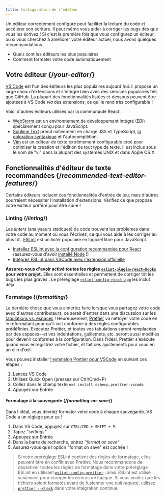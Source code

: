 ```yaml
---
title: Configuration de l'éditeur
---
```


<Intro>


Un éditeur correctement configuré peut faciliter la lecture du code et accélérer son écriture. Il peut même vous aider à corriger les bugs dès que vous les écrivez ! Si c'est la première fois que vous configurez un éditeur, ou si vous cherchez à améliorer votre éditeur actuel, nous avons quelques recommandations.
</Intro>

<YouWillLearn>

* Quels sont les éditeurs les plus populaires
* Comment formater votre code automatiquement

</YouWillLearn>

## Votre éditeur {/*your-editor*/}

[VS Code](https://code.visualstudio.com/) est l'un des éditeurs les plus populaires aujourd'hui. Il propose un large choix d'extensions et s'intègre bien avec des services populaires tels que GitHub. La plupart des fonctionnalités listées ci-dessous peuvent être ajoutées à VS Code _via_ des extensions, ce qui le rend très configurable !

Voici d'autres éditeurs utilisés par la communauté React :

* [WebStorm](https://www.jetbrains.com/webstorm/) est un environnement de développement intégré (EDI) spécialement conçu pour JavaScript.
* [Sublime Text](https://www.sublimetext.com/) prend nativement en charge JSX et TypeScript, [la coloration syntaxique](https://stackoverflow.com/a/70960574/458193) et l'autocomplétion.
* [Vim](https://www.vim.org/) est un éditeur de texte extrêmement configurable créé pour optimiser la création et l'édition de tout type de texte. Il est inclus sous le nom de "vi" dans la plupart des systèmes UNIX et dans Apple OS X.

## Fonctionnalités d'éditeur de texte recommandées {/*recommended-text-editor-features*/}

Certains éditeurs incluent ces fonctionnalités d'entrée de jeu, mais d'autres pourraient nécessiter l'installation d'extensions. Vérifiez ce que propose votre éditeur préféré pour être sûr·e !

### Linting {/*linting*/}

Les *linters* (analyseurs statiques) de code trouvent les problèmes dans votre code au moment où vous l'écrivez, ce qui vous aide à les corriger au plus tôt. [ESLint](https://eslint.org/) est un *linter* populaire en logiciel libre pour JavaScript.

* [Installez ESLint avec la configuration recommandée pour React](https://www.npmjs.com/package/eslint-config-react-app) (assurez-vous d'avoir [installé Node](https://nodejs.org/fr/download/current/) !)
* [Intégrez ESLint dans VSCode avec l'extension officielle](https://marketplace.visualstudio.com/items?itemName=dbaeumer.vscode-eslint)

**Assurez-vous d'avoir activé toutes les règles [`eslint-plugin-react-hooks`](https://www.npmjs.com/package/eslint-plugin-react-hooks) pour votre projet.** Elles sont essentielles et permettent de corriger tôt les bugs les plus graves . Le préréglage [`eslint-config-react-app`](https://www.npmjs.com/package/eslint-config-react-app) les inclut déjà.

### Formatage {/*formatting*/}

La dernière chose que vous aimeriez faire lorsque vous partagez votre code avec d'autres contributeurs, ce serait d'entrer dans une discussion sur les [tabulations vs. espaces](https://www.google.com/search?q=tabs+vs+spaces) ! Heureusement, [Prettier](https://prettier.io/) va nettoyer votre code en le reformatant pour qu'il soit conforme à des règles configurables prédéfinies. Exécutez Prettier, et toutes vos tabulations seront remplacées par des espaces--et vos indentations, guillemets, etc. seront aussi modifiés pour devenir conformes à la configuration. Dans l'idéal, Prettier s'exécute quand vous enregistrez votre fichier, et fait ces ajustements pour vous en un clin d'œil.

Vous pouvez installer [l'extension Prettier pour VSCode](https://marketplace.visualstudio.com/items?itemName=esbenp.prettier-vscode) en suivant ces étapes :

1. Lancez VS Code
2. Utilisez Quick Open (pressez sur Ctrl/Cmd+P)
3. Collez dans le champ texte `ext install esbenp.prettier-vscode`
4. Appuyez sur Entrée

#### Formatage à la sauvegarde {/*formatting-on-save*/}

Dans l'idéal, vous devriez formater votre code à chaque sauvegarde. VS Code a un réglage pour ça !

1. Dans VS Code, appuyez sur `CTRL/CMD + SHIFT + P`.
2. Tapez *"settings"*
3. Appuyez sur Entrée
4. Dans la barre de recherche, entrez *"format on save"*
5. Assurez-vous que l'option "format on save" est cochée !

> Si votre préréglage ESLint contient des règles de formatage, elles peuvent être en conflit avec Prettier. Nous recommandons de désactiver toutes les règles de formatage dans votre préréglage ESLint en utilisant [`eslint-config-prettier`](https://github.com/prettier/eslint-config-prettier) ; ainsi ESLint est utilisé *seulement* pour corriger les erreurs de logique. Si vous voulez que les fichiers soient formatés avant de fusionner une _pull request_, utilisez [`prettier --check`](https://prettier.io/docs/en/cli.html#--check) dans votre intégration continue.
